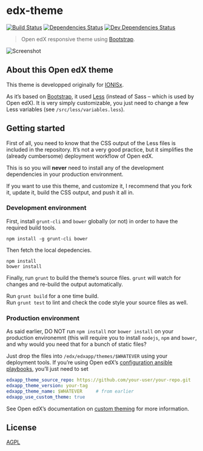 # edx-theme

[![Build Status](https://travis-ci.org/IONISx/edx-theme.svg?branch=master)](https://travis-ci.org/IONISx/edx-theme)
[![Dependencies Status](https://david-dm.org/IONISx/edx-theme.svg)](https://david-dm.org/IONISx/edx-theme)
[![Dev Dependencies Status](https://david-dm.org/IONISx/edx-theme/dev-status.svg)](https://david-dm.org/IONISx/edx-theme#info=devDependencies)

> Open edX responsive theme using [Bootstrap](http://getbootstrap.com/).

![Screenshot](https://raw.githubusercontent.com/IONISx/edx-theme/docs/images/responsive.png)

## About this Open edX theme

This theme is developped originally for [IONISx](https://ionisx.com).

As it’s based on [Bootstrap](http://getbootstrap.com/), it used [Less](http://lesscss.org/) (instead of
Sass – which is used by Open edX).
It is very simply customizable, you just need to change a few Less variables (see `/src/less/variables.less`).

## Getting started

First of all, you need to know that the CSS output of the Less files is included in the repository.
It’s not a very good practice, but it simplifies the (already cumbersome) deployment workflow of Open edX.

This is so you will **never** need to install any of the development dependencies in your production environment.

If you want to use this theme, and customize it, I recommend that you fork it, update it, build the CSS output,
and push it all in.

### Development environment

First, install `grunt-cli` and `bower` globally (or not) in order to have the required build tools.

    npm install -g grunt-cli bower

Then fetch the local depedencies.

    npm install
    bower install

Finally, run `grunt` to build the theme’s source files.
`grunt` will watch for changes and re-build the output automatically.

Run `grunt build` for a one time build.  
Run `grunt test` to lint and check the code style your source files as well.

### Production environment

As said earlier, DO NOT run `npm install` nor `bower install` on your production environemnt (this will require you
to install `nodejs`, `npm` and `bower`, and why would you need that for a bunch of static files?

Just drop the files into `/edx/edxapp/themes/$WHATEVER` using your deployment tools.
If you’re using Open edX’s [configuration ansible playbooks](https://github.com/edx/configuration), you’ll just need to set

```yml
edxapp_theme_source_repo: https://github.com/your-user/your-repo.git
edxapp_theme_version: your-tag
edxapp_theme_name: $WHATEVER     # from earlier
edxapp_use_custom_theme: true
```

See Open edX’s documentation on [custom theming](https://github.com/edx/edx-platform/wiki/Custom-Theming) for more
information.

## License

[AGPL](http://en.wikipedia.org/wiki/Affero_General_Public_License)
